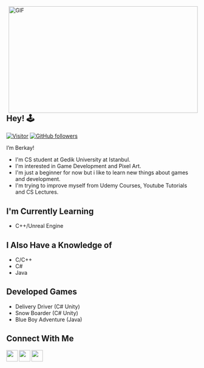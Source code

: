 <img align="right" alt="GIF" src="https://c.tenor.com/rCaIUO0MP-EAAAAC/mario-pixel-art.gif" width="498" height="280" />
<h2> Hey! 🕹️  </h2>

[![Visitor](https://visitor-badge.laobi.icu/badge?page_id=berkayw.berkayw)](https://github.com/berkayw) [![GitHub followers](https://img.shields.io/github/followers/berkayw.svg?style=social&label=Follow)](https://github.com/berkayw?tab=followers)

  I’m Berkay!
  <br />
    
* I'm CS student at Gedik University at Istanbul.
* I'm interested in Game Development and Pixel Art.
* I'm just a beginner for now but i like to learn new things about games and development.
* I'm trying to improve myself from Udemy Courses, Youtube Tutorials and CS Lectures.
<h2> I'm Currently Learning </h2>
 
 * C++/Unreal Engine

<h2> I Also Have a Knowledge of </h2>

 * C/C++ 
 * C#    
 * Java  
 
 <h2> Developed Games </h2>

 * Delivery Driver (C# Unity)
 * Snow Boarder (C# Unity)
 * Blue Boy Adventure (Java)
<h2> Connect With Me </h2>


[<img align="left" height="30" width="30" src="https://upload.wikimedia.org/wikipedia/commons/thumb/e/e7/Instagram_logo_2016.svg/2048px-Instagram_logo_2016.svg.png" />][instagram]
[<img align="left" height="30" width="30" src="https://static1.anpoimages.com/wordpress/wp-content/uploads/2020/10/06/icon-google-gmail-new.png?q=80&fit=crop&w=355&dpr=1.5" />][gmail]
[<img align="left" height="30" width="30" src="https://upload.wikimedia.org/wikipedia/commons/thumb/c/ca/LinkedIn_logo_initials.png/640px-LinkedIn_logo_initials.png" />][linkedin]

<br />

[instagram]: https://www.instagram.com/berkayw_
[gmail]: mailto:berkayw737@gmail.com
[linkedin]: https://www.linkedin.com/in/berkayw/
